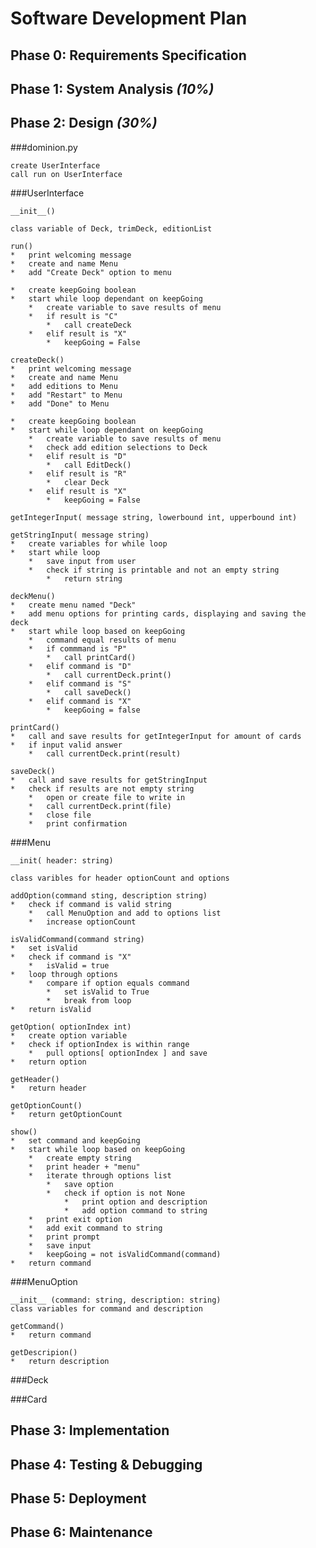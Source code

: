 # Software Development Plan

## Phase 0: Requirements Specification


## Phase 1: System Analysis *(10%)*


## Phase 2: Design *(30%)*

###dominion.py

    create UserInterface
    call run on UserInterface

###UserInterface

    __init__()

    class variable of Deck, trimDeck, editionList

    run()
    *   print welcoming message
    *   create and name Menu
    *   add "Create Deck" option to menu
    
    *   create keepGoing boolean
    *   start while loop dependant on keepGoing
        *   create variable to save results of menu
        *   if result is "C"
            *   call createDeck
        *   elif result is "X"
            *   keepGoing = False

    createDeck()
    *   print welcoming message
    *   create and name Menu
    *   add editions to Menu 
    *   add "Restart" to Menu
    *   add "Done" to Menu
 
    *   create keepGoing boolean
    *   start while loop dependant on keepGoing
        *   create variable to save results of menu
        *   check add edition selections to Deck
        *   elif result is "D"
            *   call EditDeck()
        *   elif result is "R"
            *   clear Deck
        *   elif result is "X"
            *   keepGoing = False

    getIntegerInput( message string, lowerbound int, upperbound int)

    getStringInput( message string)
    *   create variables for while loop
    *   start while loop
        *   save input from user
        *   check if string is printable and not an empty string
            *   return string

    deckMenu()
    *   create menu named "Deck"
    *   add menu options for printing cards, displaying and saving the deck
    *   start while loop based on keepGoing
        *   command equal results of menu
        *   if commmand is "P"
            *   call printCard()
        *   elif command is "D"
            *   call currentDeck.print()
        *   elif command is "S"
            *   call saveDeck()
        *   elif command is "X"
            *   keepGoing = false
    
    printCard()
    *   call and save results for getIntegerInput for amount of cards
    *   if input valid answer
        *   call currentDeck.print(result)

    saveDeck()
    *   call and save results for getStringInput
    *   check if results are not empty string
        *   open or create file to write in
        *   call currentDeck.print(file)
        *   close file
        *   print confirmation

###Menu

    __init( header: string)

    class varibles for header optionCount and options

    addOption(command sting, description string)
    *   check if command is valid string
        *   call MenuOption and add to options list
        *   increase optionCount

    isValidCommand(command string)
    *   set isValid 
    *   check if command is "X"
        *   isValid = true
    *   loop through options
        *   compare if option equals command
            *   set isValid to True
            *   break from loop
    *   return isValid

    getOption( optionIndex int) 
    *   create option variable
    *   check if optionIndex is within range
        *   pull options[ optionIndex ] and save
    *   return option

    getHeader()
    *   return header

    getOptionCount()
    *   return getOptionCount

    show()
    *   set command and keepGoing
    *   start while loop based on keepGoing
        *   create empty string
        *   print header + "menu"
        *   iterate through options list
            *   save option
            *   check if option is not None
                *   print option and description
                *   add option command to string
        *   print exit option
        *   add exit command to string
        *   print prompt 
        *   save input
        *   keepGoing = not isValidCommand(command)
    *   return command

###MenuOption

    __init__ (command: string, description: string)
    class variables for command and description

    getCommand()
    *   return command

    getDescripion()
    *   return description

###Deck

###Card


## Phase 3: Implementation



## Phase 4: Testing & Debugging 


## Phase 5: Deployment 



## Phase 6: Maintenance

